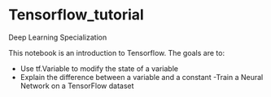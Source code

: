 # Tensorflow_tutorial

Deep Learning Specialization

This notebook is an introduction to Tensorflow.
The goals are to:
- Use tf.Variable to modify the state of a variable
- Explain the difference between a variable and a constant
-Train a Neural Network on a TensorFlow dataset

